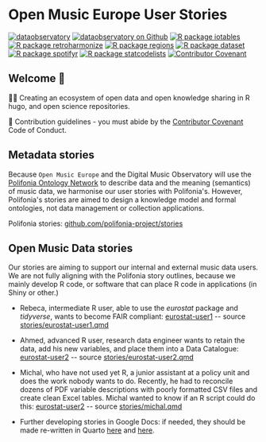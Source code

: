 # Open Music Europe User Stories

[![dataobservatory](https://img.shields.io/badge/ecosystem-dataobservatory.eu-3EA135.svg)](https://dataobservatory.eu/)
[![dataobservatory on
Github](https://img.shields.io/badge/github-dataobservatory.eu-6e5494.svg)](https://github.com/dataobservatory-eu/)
[![R package
iotables](https://img.shields.io/badge/R-iotables-4EC0E4.svg)](https://iotables.dataobservatory.eu)
[![R package
retroharmonize](https://img.shields.io/badge/R-retroharmonize-007CBB.svg)](https://iotables.dataobservatory.eu)
[![R package
regions](https://img.shields.io/badge/R-regions-00843A.svg)](https://regions.dataobservatory.eu)
[![R package
dataset](https://img.shields.io/badge/R-dataset-E4007F.svg)](https://dataset.dataobservatory.eu)
[![R package
spotifyr](https://img.shields.io/badge/R-spotifyr-1db954.svg)](https://www.rcharlie.com/spotifyr)
[![R package
statcodelists](https://img.shields.io/badge/R-statcodelists-lightgrey.svg)](https://statcodelists.dataobservatory.eu)
[![Contributor
Covenant](https://img.shields.io/badge/ethics-Contributor%20Covenant-680171.svg)](https://dataobservatory.eu/)

## Welcome 👋

🙋‍♀️ Creating an ecosystem of open data and open knowledge sharing in R hugo, and open science repositories.

🌈 Contribution guidelines - you must abide by the [Contributor Covenant](https://www.contributor-covenant.org/version/2/1/code_of_conduct/) Code of Conduct.


## Metadata stories
Because `Open Music Europe` and the Digital Music Observatory will use the [Polifonia Ontology Network](https://polifonia-project.github.io/ontology-network/) to describe data and the meaning (semantics) of music data, we harmonise our user stories with Polifonia's. However, Polifonia's stories are aimed to design a knowledge model and formal ontologies, not data management or collection applications.

Polifonia stories: [github.com/polifonia-project/stories](https://github.com/polifonia-project/stories)

## Open Music Data stories
Our stories are aiming to support our internal and external music data users. We are not fully aligning with the Polifonia story outlines, because we mainly develop R code, or software that can place R code in applications (in Shiny or other.)

- Rebeca, intermediate R user, able to use the _eurostat_ package and _tidyverse_, wants to become FAIR compliant: [eurostat-user1](https://music.dataobservatory.eu/documents/open_music_europe/dataset-development/stories/eurostat-user1.html) -- source [stories/eurostat-user1.qmd](https://github.com/dataobservatory-eu/dataset-development/stories/)
- Ahmed, advanced R user, research data engineer wants to retain the data, add his new variables, and place them into a Data Catalogue: 
[eurostat-user2](https://music.dataobservatory.eu/documents/open_music_europe/dataset-development/stories/eurostat-user2.html) -- source [stories/eurostat-user2.qmd](https://github.com/dataobservatory-eu/dataset-development/stories/)
- Michal, who have not used yet R, a junior assistant at a policy unit and does the work nobody wants to do. Recently, he had to reconcile dozens of PDF variable descriptions with poorly formatted CSV files and create clean Excel tables. Michal wanted to know if an R script could do this:
[eurostat-user2](https://music.dataobservatory.eu/documents/open_music_europe/dataset-development/stories/michal.html) -- source [stories/michal.qmd](https://github.com/dataobservatory-eu/dataset-development/stories/)

- Further developing stories in Google Docs: if needed, they should be made re-written in Quarto [here](https://docs.google.com/document/d/185IeCTRnjVv4lY3kYJQKJ1kD93V3ubfFwtNH3wWv_ak/) and [here](https://docs.google.com/document/d/15EC7pb2hVE9sTNwd4cSokgtKZxIvan6Jlh1PCJZAoVo/).
